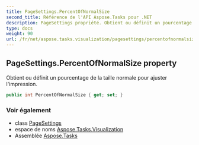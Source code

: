 ```yaml
---
title: PageSettings.PercentOfNormalSize
second_title: Référence de l'API Aspose.Tasks pour .NET
description: PageSettings propriété. Obtient ou définit un pourcentage de la taille normale pour ajuster limpression.
type: docs
weight: 90
url: /fr/net/aspose.tasks.visualization/pagesettings/percentofnormalsize/
---
```

## PageSettings.PercentOfNormalSize property

Obtient ou définit un pourcentage de la taille normale pour ajuster l'impression.

```csharp
public int PercentOfNormalSize { get; set; }
```

### Voir également

* class [PageSettings](../)
* espace de noms [Aspose.Tasks.Visualization](../../pagesettings/)
* Assemblée [Aspose.Tasks](../../../)


